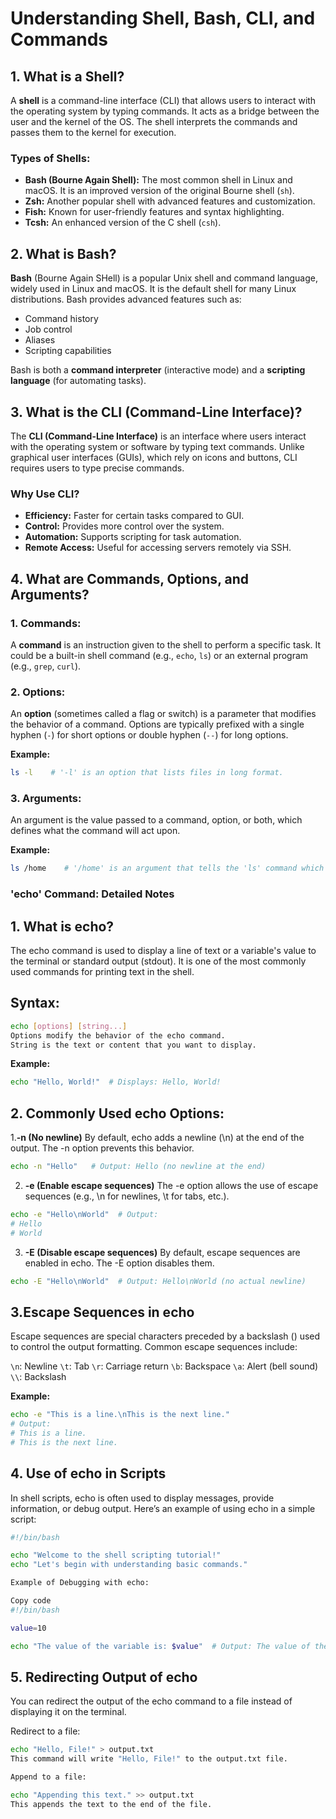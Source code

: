 # Understanding Shell, Bash, CLI, and Commands

## 1. What is a Shell?

A **shell** is a command-line interface (CLI) that allows users to interact with the operating system by typing commands. It acts as a bridge between the user and the kernel of the OS. The shell interprets the commands and passes them to the kernel for execution.

### Types of Shells:
- **Bash (Bourne Again Shell):** The most common shell in Linux and macOS. It is an improved version of the original Bourne shell (`sh`).
- **Zsh:** Another popular shell with advanced features and customization.
- **Fish:** Known for user-friendly features and syntax highlighting.
- **Tcsh:** An enhanced version of the C shell (`csh`).

## 2. What is Bash?

**Bash** (Bourne Again SHell) is a popular Unix shell and command language, widely used in Linux and macOS. It is the default shell for many Linux distributions. Bash provides advanced features such as:
- Command history
- Job control
- Aliases
- Scripting capabilities

Bash is both a **command interpreter** (interactive mode) and a **scripting language** (for automating tasks).

## 3. What is the CLI (Command-Line Interface)?

The **CLI (Command-Line Interface)** is an interface where users interact with the operating system or software by typing text commands. Unlike graphical user interfaces (GUIs), which rely on icons and buttons, CLI requires users to type precise commands.

### Why Use CLI?
- **Efficiency:** Faster for certain tasks compared to GUI.
- **Control:** Provides more control over the system.
- **Automation:** Supports scripting for task automation.
- **Remote Access:** Useful for accessing servers remotely via SSH.

## 4. What are Commands, Options, and Arguments?

### 1. **Commands:**
A **command** is an instruction given to the shell to perform a specific task. It could be a built-in shell command (e.g., `echo`, `ls`) or an external program (e.g., `grep`, `curl`).

### 2. **Options:**
An **option** (sometimes called a flag or switch) is a parameter that modifies the behavior of a command. Options are typically prefixed with a single hyphen (`-`) for short options or double hyphen (`--`) for long options.

**Example:**
```bash
ls -l    # '-l' is an option that lists files in long format.

```
### 3. **Arguments:**
An argument is the value passed to a command, option, or both, which defines what the command will act upon.

**Example:**
```bash
ls /home    # '/home' is an argument that tells the 'ls' command which directory to list.
```

### 'echo' Command: Detailed Notes

## 1. **What is echo?**
The echo command is used to display a line of text or a variable's value to the terminal or standard output (stdout). It is one of the most commonly used commands for printing text in the shell.

## **Syntax:**
```bash
echo [options] [string...]
Options modify the behavior of the echo command.
String is the text or content that you want to display.
```

**Example:**
```bash
echo "Hello, World!"  # Displays: Hello, World!
```

## 2. **Commonly Used echo Options:**

1.**-n (No newline)**
By default, echo adds a newline (\n) at the end of the output. The -n option prevents this behavior.

```bash
echo -n "Hello"   # Output: Hello (no newline at the end)
```

2. **-e (Enable escape sequences)**
The -e option allows the use of escape sequences (e.g., \n for newlines, \t for tabs, etc.).

```bash
echo -e "Hello\nWorld"  # Output:
# Hello
# World
```

3. **-E (Disable escape sequences)**
By default, escape sequences are enabled in echo. The -E option disables them.

```bash
echo -E "Hello\nWorld"  # Output: Hello\nWorld (no actual newline)
```

## 3.**Escape Sequences in echo**
Escape sequences are special characters preceded by a backslash (\) used to control the output formatting. Common escape sequences include:

`\n`: Newline
`\t`: Tab
`\r`: Carriage return
`\b`: Backspace
`\a`: Alert (bell sound)
`\\`: Backslash

**Example:**
```bash
echo -e "This is a line.\nThis is the next line."
# Output:
# This is a line.
# This is the next line.
```

## 4. **Use of echo in Scripts**
In shell scripts, echo is often used to display messages, provide information, or debug output. Here’s an example of using echo in a simple script:

```bash
#!/bin/bash

echo "Welcome to the shell scripting tutorial!"
echo "Let's begin with understanding basic commands."

Example of Debugging with echo:

Copy code
#!/bin/bash

value=10

echo "The value of the variable is: $value"  # Output: The value of the variable is: 10
```

## 5. **Redirecting Output of echo**
You can redirect the output of the echo command to a file instead of displaying it on the terminal.

Redirect to a file:

```bash
echo "Hello, File!" > output.txt
This command will write "Hello, File!" to the output.txt file.

Append to a file:

echo "Appending this text." >> output.txt
This appends the text to the end of the file.
```


